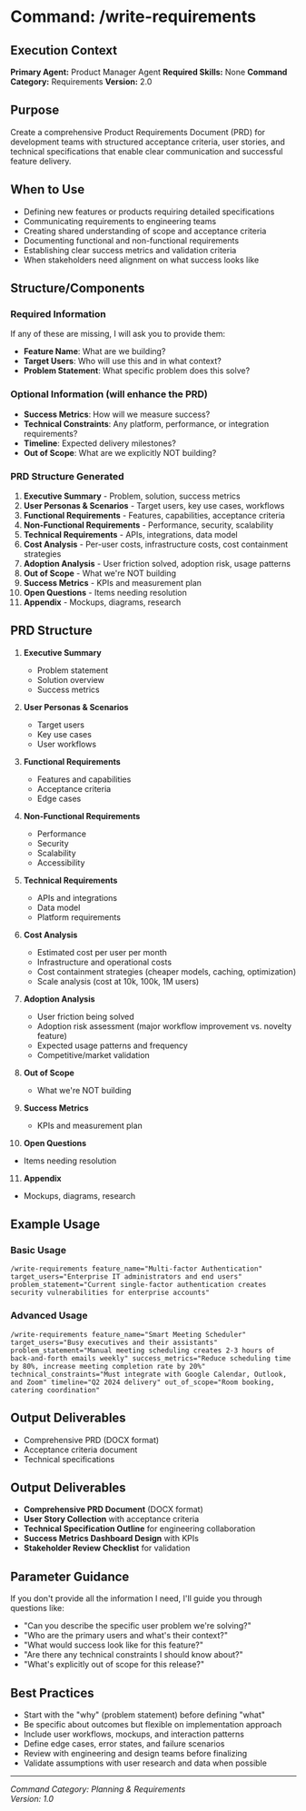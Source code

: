 # Command: /write-requirements

## Execution Context
**Primary Agent:** Product Manager Agent
**Required Skills:** None
**Command Category:** Requirements
**Version:** 2.0

## Purpose
Create a comprehensive Product Requirements Document (PRD) for development teams with structured acceptance criteria, user stories, and technical specifications that enable clear communication and successful feature delivery.

## When to Use
- Defining new features or products requiring detailed specifications
- Communicating requirements to engineering teams
- Creating shared understanding of scope and acceptance criteria
- Documenting functional and non-functional requirements
- Establishing clear success metrics and validation criteria
- When stakeholders need alignment on what success looks like

## Structure/Components

### Required Information
If any of these are missing, I will ask you to provide them:
- **Feature Name**: What are we building?
- **Target Users**: Who will use this and in what context?
- **Problem Statement**: What specific problem does this solve?

### Optional Information (will enhance the PRD)
- **Success Metrics**: How will we measure success?
- **Technical Constraints**: Any platform, performance, or integration requirements?
- **Timeline**: Expected delivery milestones?
- **Out of Scope**: What are we explicitly NOT building?

### PRD Structure Generated
1. **Executive Summary** - Problem, solution, success metrics
2. **User Personas & Scenarios** - Target users, key use cases, workflows
3. **Functional Requirements** - Features, capabilities, acceptance criteria
4. **Non-Functional Requirements** - Performance, security, scalability
5. **Technical Requirements** - APIs, integrations, data model
6. **Cost Analysis** - Per-user costs, infrastructure costs, cost containment strategies
7. **Adoption Analysis** - User friction solved, adoption risk, usage patterns
8. **Out of Scope** - What we're NOT building
9. **Success Metrics** - KPIs and measurement plan
10. **Open Questions** - Items needing resolution
11. **Appendix** - Mockups, diagrams, research

## PRD Structure
1. **Executive Summary**
   - Problem statement
   - Solution overview
   - Success metrics

2. **User Personas & Scenarios**
   - Target users
   - Key use cases
   - User workflows

3. **Functional Requirements**
   - Features and capabilities
   - Acceptance criteria
   - Edge cases

4. **Non-Functional Requirements**
   - Performance
   - Security
   - Scalability
   - Accessibility

5. **Technical Requirements**
   - APIs and integrations
   - Data model
   - Platform requirements

6. **Cost Analysis**
   - Estimated cost per user per month
   - Infrastructure and operational costs
   - Cost containment strategies (cheaper models, caching, optimization)
   - Scale analysis (cost at 10k, 100k, 1M users)

7. **Adoption Analysis**
   - User friction being solved
   - Adoption risk assessment (major workflow improvement vs. novelty feature)
   - Expected usage patterns and frequency
   - Competitive/market validation

8. **Out of Scope**
   - What we're NOT building

9. **Success Metrics**
   - KPIs and measurement plan

10. **Open Questions**
   - Items needing resolution

11. **Appendix**
   - Mockups, diagrams, research

## Example Usage

### Basic Usage
```
/write-requirements feature_name="Multi-factor Authentication" target_users="Enterprise IT administrators and end users" problem_statement="Current single-factor authentication creates security vulnerabilities for enterprise accounts"
```

### Advanced Usage
```
/write-requirements feature_name="Smart Meeting Scheduler" target_users="Busy executives and their assistants" problem_statement="Manual meeting scheduling creates 2-3 hours of back-and-forth emails weekly" success_metrics="Reduce scheduling time by 80%, increase meeting completion rate by 20%" technical_constraints="Must integrate with Google Calendar, Outlook, and Zoom" timeline="Q2 2024 delivery" out_of_scope="Room booking, catering coordination"
```


## Output Deliverables
- Comprehensive PRD (DOCX format)
- Acceptance criteria document
- Technical specifications

## Output Deliverables
- **Comprehensive PRD Document** (DOCX format)
- **User Story Collection** with acceptance criteria
- **Technical Specification Outline** for engineering collaboration
- **Success Metrics Dashboard Design** with KPIs
- **Stakeholder Review Checklist** for validation

## Parameter Guidance
If you don't provide all the information I need, I'll guide you through questions like:
- "Can you describe the specific user problem we're solving?"
- "Who are the primary users and what's their context?"
- "What would success look like for this feature?"
- "Are there any technical constraints I should know about?"
- "What's explicitly out of scope for this release?"

## Best Practices
- Start with the "why" (problem statement) before defining "what"
- Be specific about outcomes but flexible on implementation approach
- Include user workflows, mockups, and interaction patterns
- Define edge cases, error states, and failure scenarios
- Review with engineering and design teams before finalizing
- Validate assumptions with user research and data when possible

---
*Command Category: Planning & Requirements*  
*Version: 1.0*
